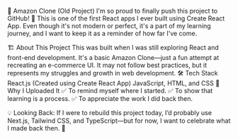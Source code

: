 🚀 Amazon Clone (Old Project)
I'm so proud to finally push this project to GitHub! 🎉 This is one of the first React apps I ever built using Create React App. Even though it's not modern or perfect, it's a part of my learning journey, and I want to keep it as a reminder of how far I've come.

🏗️ About This Project
This was built when I was still exploring React and front-end development.
It's a basic Amazon Clone—just a fun attempt at recreating an e-commerce UI.
It may not follow best practices, but it represents my struggles and growth in web development.
🛠️ Tech Stack
React.js (Created using Create React App)
JavaScript, HTML, and CSS
🚧 Why I Uploaded It
✅ To remind myself where I started.
✅ To show that learning is a process.
✅ To appreciate the work I did back then.

💡 Looking Back: If I were to rebuild this project today, I’d probably use Next.js, Tailwind CSS, and TypeScript—but for now, I want to celebrate what I made back then. 🚀
